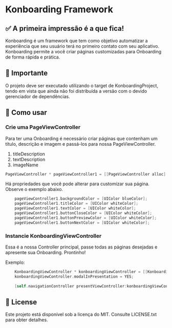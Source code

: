 # Konboarding Framework

## ✅ A primeira impressão é a que fica!

Konboarding é um framework que tem como objetivo automatizar a experiência que seu usuário terá no primeiro contato com seu aplicativo. Konboarding permite a você criar páginas customizadas para Onboarding de forma rápida e prática.

## 📌 Importante

O projeto deve ser executado utilizando o target de KonboardingProject, tendo em vista que ainda não foi distribuída a versão com o devido gerenciador de dependências.

## 🔖 Como usar

### Crie uma PageViewController
Para ter uma Onboarding é necessário criar páginas que contenham um título, descrição e imagem e passá-los para nossa PageViewController.

1. titleDescription
2. textDescription
3. imageName

~~~ ObjectiveC
PageViewController * pageViewController1 = [[PageViewController alloc] initWithTitle:@"What is Lorem Ipsum?" text:@"Lorem Ipsum is simply dummy text of the printing and typesetting industry. Lorem Ipsum has been the industry's standard dummy text ever since the 1500s, when an unknown printer took a galley of type and scrambled it to make a type specimen book." imageName:@"imageTest"];
~~~

Há propriedades que você pode alterar para customizar sua página. Observe o exemplo abaixo.

~~~ ObjectiveC
    pageViewController1.backgroundColor = [UIColor blueColor];
    pageViewController1.titleColor = [UIColor whiteColor];
    pageViewController1.textColor = [UIColor whiteColor];
    pageViewController1.buttonCloseColor = [UIColor whiteColor];
    pageViewController1.buttonPreviewColor = [UIColor whiteColor];
    pageViewController1.buttonNextColor = [UIColor whiteColor];
~~~


### Instancie KonboardingViewController
Essa é a nossa Controller principal, passe todas as páginas desejadas e apresente sua Onboarding. Prontinho!

Exemplo:

~~~ ObjectiveC
    KonboardingViewController * konboardingViewController = [[KonboardingViewController alloc] initWithContent:@[pageViewController1, pageViewController2, pageViewController3]];
    konboardingViewController.modalInPresentation = YES;
    
    [self.navigationController presentViewController:konboardingViewController animated:YES completion:nil];
~~~

## 📝 License

Este projeto está disponível sob a licença do MIT. Consulte LICENSE.txt para obter detalhes.

